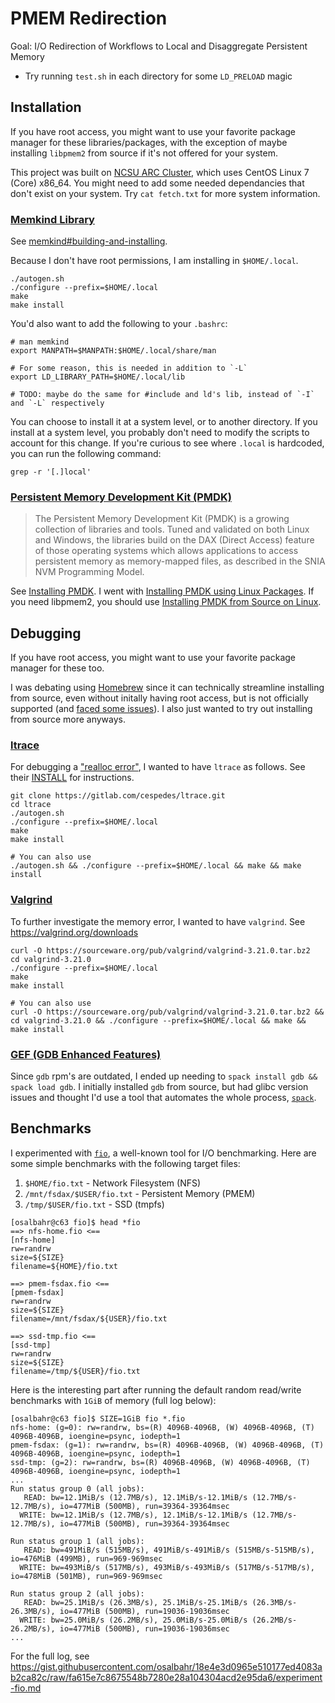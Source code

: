 # PMEM Redirection

Goal: I/O Redirection of Workflows to Local and Disaggregate Persistent Memory

- Try running `test.sh` in each directory for some `LD_PRELOAD` magic

##  Installation

If you have root access, you might want to use your favorite package manager for these libraries/packages, with the exception of maybe installing `libpmem2` from source if it's not offered for your system.

This project was built on [NCSU ARC Cluster](https://arcb.csc.ncsu.edu/~mueller/cluster/arc/), which uses CentOS Linux 7 (Core) x86_64. You might need to add some needed dependancies that don't exist on your system. Try `cat fetch.txt` for more system information.

### [Memkind Library](https://github.com/memkind/memkind)
See [memkind#building-and-installing](https://github.com/memkind/memkind#building-and-installing).

Because I don't have root permissions, I am installing in `$HOME/.local`.
```
./autogen.sh
./configure --prefix=$HOME/.local
make
make install
```

You'd also want to add the following to your `.bashrc`:
```
# man memkind
export MANPATH=$MANPATH:$HOME/.local/share/man

# For some reason, this is needed in addition to `-L`
export LD_LIBRARY_PATH=$HOME/.local/lib

# TODO: maybe do the same for #include and ld's lib, instead of `-I` and `-L` respectively
```

You can choose to install it at a system level, or to another directory. If you install at a system level, you probably don't need to modify the scripts to account for this change. If you're curious to see where `.local` is hardcoded, you can run the following command:

```
grep -r '[.]local'
```

### [Persistent Memory Development Kit (PMDK)](https://pmem.io/pmdk/)

> The Persistent Memory Development Kit (PMDK) is a growing collection of libraries and tools. Tuned and validated on both Linux and Windows, the libraries build on the DAX (Direct Access) feature of those operating systems which allows applications to access persistent memory as memory-mapped files, as described in the SNIA NVM Programming Model.

See [Installing PMDK](https://docs.pmem.io/persistent-memory/getting-started-guide/installing-pmdk/). I went with [Installing PMDK using Linux Packages](https://docs.pmem.io/persistent-memory/getting-started-guide/installing-pmdk/installing-pmdk-using-linux-packages). If you need libpmem2, you should use [Installing PMDK from Source on Linux](https://docs.pmem.io/persistent-memory/getting-started-guide/installing-pmdk/compiling-pmdk-from-source).

## Debugging

If you have root access, you might want to use your favorite package manager for these too.

I was debating using [Homebrew](https://en.wikipedia.org/wiki/Homebrew_(package_manager)) since it can technically streamline installing from source, even without initally having root access, but is not officially supported (and [faced some issues](https://github.com/orgs/Homebrew/discussions?discussions_q=author%3Aosalbahr+CentOS)). I also just wanted to try out installing from source more anyways.

### [ltrace](https://en.wikipedia.org/wiki/Ltrace)

For debugging a ["realloc error"](https://github.com/osalbahr/ld-preload-practice/commit/f960fd33ded086b86eb7c23222dba63567f96b96), I wanted to have `ltrace` as follows. See their [INSTALL](https://gitlab.com/cespedes/ltrace/-/blob/main/INSTALL) for instructions.

```
git clone https://gitlab.com/cespedes/ltrace.git
cd ltrace
./autogen.sh
./configure --prefix=$HOME/.local
make
make install

# You can also use
./autogen.sh && ./configure --prefix=$HOME/.local && make && make install
```

### [Valgrind](https://en.wikipedia.org/wiki/Valgrind)

To further investigate the memory error, I wanted to have `valgrind`. See https://valgrind.org/downloads
```
curl -O https://sourceware.org/pub/valgrind/valgrind-3.21.0.tar.bz2
cd valgrind-3.21.0
./configure --prefix=$HOME/.local
make
make install

# You can also use
curl -O https://sourceware.org/pub/valgrind/valgrind-3.21.0.tar.bz2 && cd valgrind-3.21.0 && ./configure --prefix=$HOME/.local && make && make install
```

### [GEF (GDB Enhanced Features)](https://github.com/hugsy/gef)

Since `gdb` rpm's are outdated, I ended up needing to `spack install gdb && spack load gdb`. I initially installed `gdb` from source, but had glibc version issues and thought I'd use a tool that automates the whole process, [`spack`](https://github.com/spack/spack).

## Benchmarks

I experimented with [`fio`](https://github.com/axboe/fio), a well-known tool for I/O benchmarking. Here are some simple benchmarks with the following target files:

1. `$HOME/fio.txt` - Network Filesystem (NFS)
2. `/mnt/fsdax/$USER/fio.txt` - Persistent Memory (PMEM)
3. `/tmp/$USER/fio.txt` - SSD (tmpfs)

```console
[osalbahr@c63 fio]$ head *fio
==> nfs-home.fio <==
[nfs-home]
rw=randrw
size=${SIZE}
filename=${HOME}/fio.txt

==> pmem-fsdax.fio <==
[pmem-fsdax]
rw=randrw
size=${SIZE}
filename=/mnt/fsdax/${USER}/fio.txt

==> ssd-tmp.fio <==
[ssd-tmp]
rw=randrw
size=${SIZE}
filename=/tmp/${USER}/fio.txt
```

Here is the interesting part after running the default random read/write benchmarks with `1GiB` of memory (full log below):

```console
[osalbahr@c63 fio]$ SIZE=1GiB fio *.fio
nfs-home: (g=0): rw=randrw, bs=(R) 4096B-4096B, (W) 4096B-4096B, (T) 4096B-4096B, ioengine=psync, iodepth=1
pmem-fsdax: (g=1): rw=randrw, bs=(R) 4096B-4096B, (W) 4096B-4096B, (T) 4096B-4096B, ioengine=psync, iodepth=1
ssd-tmp: (g=2): rw=randrw, bs=(R) 4096B-4096B, (W) 4096B-4096B, (T) 4096B-4096B, ioengine=psync, iodepth=1
...
Run status group 0 (all jobs):
   READ: bw=12.1MiB/s (12.7MB/s), 12.1MiB/s-12.1MiB/s (12.7MB/s-12.7MB/s), io=477MiB (500MB), run=39364-39364msec
  WRITE: bw=12.1MiB/s (12.7MB/s), 12.1MiB/s-12.1MiB/s (12.7MB/s-12.7MB/s), io=477MiB (500MB), run=39364-39364msec

Run status group 1 (all jobs):
   READ: bw=491MiB/s (515MB/s), 491MiB/s-491MiB/s (515MB/s-515MB/s), io=476MiB (499MB), run=969-969msec
  WRITE: bw=493MiB/s (517MB/s), 493MiB/s-493MiB/s (517MB/s-517MB/s), io=478MiB (501MB), run=969-969msec

Run status group 2 (all jobs):
   READ: bw=25.1MiB/s (26.3MB/s), 25.1MiB/s-25.1MiB/s (26.3MB/s-26.3MB/s), io=477MiB (500MB), run=19036-19036msec
  WRITE: bw=25.0MiB/s (26.2MB/s), 25.0MiB/s-25.0MiB/s (26.2MB/s-26.2MB/s), io=477MiB (500MB), run=19036-19036msec
...
```

For the full log, see https://gist.githubusercontent.com/osalbahr/18e4e3d0965e510177ed4083ab2ca82c/raw/fa615e7c8675548b7280e28a104304acd2e95da6/experiment-fio.md
